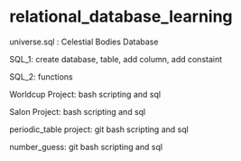# relational_database_learning

universe.sql : Celestial Bodies Database  

SQL_1: create database, table, add column, add constaint

SQL_2: functions

Worldcup Project: bash scripting and sql

Salon Project: bash scripting and sql

periodic_table project: git bash scripting and sql

number_guess: git bash scripting and sql